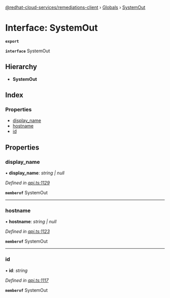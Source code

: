[@redhat-cloud-services/remediations-client](../README.md) › [Globals](../globals.md) › [SystemOut](systemout.md)

# Interface: SystemOut

**`export`** 

**`interface`** SystemOut

## Hierarchy

* **SystemOut**

## Index

### Properties

* [display_name](systemout.md#display_name)
* [hostname](systemout.md#hostname)
* [id](systemout.md#id)

## Properties

###  display_name

• **display_name**: *string | null*

*Defined in [api.ts:1129](https://github.com/RedHatInsights/javascript-clients/blob/master/packages/remediations/api.ts#L1129)*

**`memberof`** SystemOut

___

###  hostname

• **hostname**: *string | null*

*Defined in [api.ts:1123](https://github.com/RedHatInsights/javascript-clients/blob/master/packages/remediations/api.ts#L1123)*

**`memberof`** SystemOut

___

###  id

• **id**: *string*

*Defined in [api.ts:1117](https://github.com/RedHatInsights/javascript-clients/blob/master/packages/remediations/api.ts#L1117)*

**`memberof`** SystemOut
